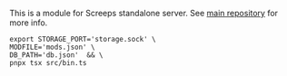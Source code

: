 This is a module for Screeps standalone server. See [main repository](https://github.com/screeps/screeps) for more info.

```shell
export STORAGE_PORT='storage.sock' \
MODFILE='mods.json' \
DB_PATH='db.json'  && \
pnpx tsx src/bin.ts
```
